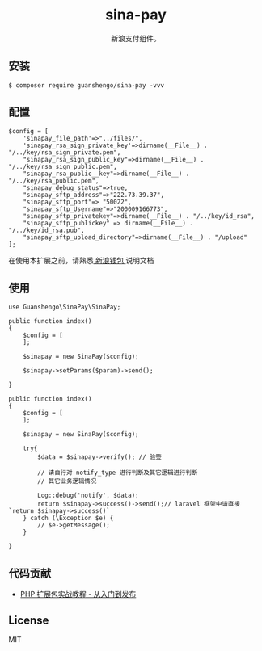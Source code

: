 <h1 align="center"> sina-pay </h1>

<p align="center"> 新浪支付组件。</p>


## 安装

```shell
$ composer require guanshengo/sina-pay -vvv
```

## 配置
```
$config = [
    'sinapay_file_path'=>"../files/",
    'sinapay_rsa_sign_private_key'=>dirname(__File__) . "/../key/rsa_sign_private.pem",
    "sinapay_rsa_sign_public_key"=>dirname(__File__) . "/../key/rsa_sign_public.pem",
    "sinapay_rsa_public__key"=>dirname(__File__) . "/../key/rsa_public.pem",
    "sinapay_debug_status"=>true,
    "sinapay_sftp_address"=>"222.73.39.37",
    "sinapay_sftp_port"=> "50022",
    "sinapay_sftp_Username"=>"200009166773",
    "sinapay_sftp_privatekey"=>dirname(__File__) . "/../key/id_rsa",
    "sinapay_sftp_publickey" => dirname(__File__) . "/../key/id_rsa.pub",
    "sinapay_sftp_upload_directory"=>dirname(__File__) . "/upload"
];
```

在使用本扩展之前，请熟悉<a href="http://bk.zjtghelp.com/"> 新浪钱包 </a>说明文档


## 使用

```
use Guanshengo\SinaPay\SinaPay;

public function index()
{
    $config = [
    ];

    $sinapay = new SinaPay($config);

    $sinapay->setParams($param)->send();

}

public function index()
{
    $config = [
    ];

    $sinapay = new SinaPay($config);

    try{
        $data = $sinapay->verify(); // 验签
    
        // 请自行对 notify_type 进行判断及其它逻辑进行判断
        // 其它业务逻辑情况
    
        Log::debug('notify', $data);
        return $sinapay->success()->send();// laravel 框架中请直接 `return $sinapay->success()`
    } catch (\Exception $e) {
        // $e->getMessage();
    }

}

```

## 代码贡献

+ [PHP 扩展包实战教程 - 从入门到发布](https://laravel-china.org/courses/creating-package?rf=23775)

## License

MIT